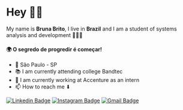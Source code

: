 # Hey 👋🏼

  
My name is **Bruna Brito**, I live in **Brazil** and I am a student of systems analysis and development 👩🏻‍💻

#### 🌍 O segredo de progredir é começar!


- 📍 São Paulo - SP
- 📚 I am currently attending college Bandtec
- 💜 I am currently working at Accenture as an intern
- 📫 How to reach me ⬇

[![Linkedin Badge](https://img.shields.io/badge/-Bruna_Brito-FF1493?style=flat-square&logo=Linkedin&logoColor=white&link=https://www.linkedin.com/in/bruna-brito-b036071a0/)](https://www.linkedin.com/in/bruna-brito-b036071a0/) [![Instagram Badge](https://img.shields.io/badge/-Bruna_Brito-FF1493?style=flat-square&logo=Instagram&logoColor=white&link=https://instagram.com/brunabrito5?igshid=wu6txd9eq10p)](https://instagram.com/brunabrito5?igshid=wu6txd9eq10p) [![Gmail Badge](https://img.shields.io/badge/-Bruna_Brito-FF1493?style=flat-square&logo=Gmail&logoColor=white&link=mailto:bruna.mbrito98@gmail.com)](mailto:bruna.mbrito98@gmail.com)

